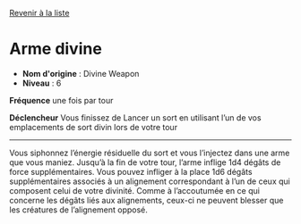 [Revenir à la liste](..)

# Arme divine

 * **Nom d'origine** : Divine Weapon
 * **Niveau** : 6


<p><strong>Fréquence</strong> une fois par tour</p>
<p><strong>Déclencheur</strong> Vous finissez de Lancer un sort en utilisant l’un de vos emplacements de sort divin lors de votre tour</p>
<hr>
<p>Vous siphonnez l’énergie résiduelle du sort et vous l’injectez dans une arme que vous maniez. Jusqu’à la fin de votre tour, l’arme inflige 1d4 dégâts de force supplémentaires. Vous pouvez infliger à la place 1d6 dégâts supplémentaires associés à un alignement correspondant à l’un de ceux qui composent celui de votre divinité. Comme à l’accoutumée en ce qui concerne les dégâts liés aux alignements, ceux-ci ne peuvent blesser que les créatures de l’alignement opposé.</p>